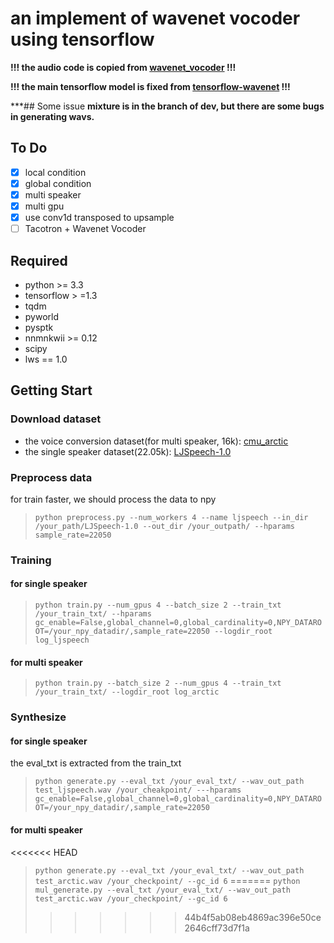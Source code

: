 # an implement of wavenet vocoder using tensorflow

**!!! the audio code is copied from [wavenet_vocoder](https://github.com/r9y9/wavenet_vocoder) !!!**

**!!! the main tensorflow model is fixed from [tensorflow-wavenet](https://github.com/ibab/tensorflow-wavenet/) !!!**

***## Some issue
**mixture is in the branch of dev, but there are some bugs in generating wavs.**

## To Do
- [x] local condition
- [x] global condition
- [x] multi speaker
- [x] multi gpu
- [x] use conv1d transposed to upsample
- [ ] Tacotron + Wavenet Vocoder 

## Required
+ python >= 3.3
+ tensorflow > =1.3
+ tqdm
+ pyworld
+ pysptk 
+ nnmnkwii >= 0.12
+ scipy 
+ lws == 1.0

## Getting Start

### Download dataset
+ the voice conversion dataset(for multi speaker, 16k): [cmu_arctic](http://festvox.org/cmu_arctic/)
+ the single speaker dataset(22.05k): [LJSpeech-1.0](https://keithito.com/LJ-Speech-Dataset/)

### Preprocess data
for train faster, we should process the data to npy 
> `python preprocess.py --num_workers 4 --name ljspeech --in_dir /your_path/LJSpeech-1.0 --out_dir /your_outpath/ --hparams sample_rate=22050`

### Training
#### for single speaker
> `python train.py --num_gpus 4 --batch_size 2 --train_txt /your_train_txt/ --hparams gc_enable=False,global_channel=0,global_cardinality=0,NPY_DATAROOT=/your_npy_datadir/,sample_rate=22050 --logdir_root log_ljspeech`

#### for multi speaker
> `python train.py --batch_size 2 --num_gpus 4 --train_txt /your_train_txt/ --logdir_root log_arctic`

### Synthesize 
#### for single speaker
the eval_txt is extracted from the train_txt
>`python generate.py --eval_txt /your_eval_txt/ --wav_out_path test_ljspeech.wav /your_cheakpoint/ ---hparams gc_enable=False,global_channel=0,global_cardinality=0,NPY_DATAROOT=/your_npy_datadir/,sample_rate=22050`

#### for multi speaker
<<<<<<< HEAD
> `python generate.py --eval_txt /your_eval_txt/ --wav_out_path test_arctic.wav /your_checkpoint/ --gc_id 6`
=======
> `python mul_generate.py --eval_txt /your_eval_txt/ --wav_out_path test_arctic.wav /your_checkpoint/ --gc_id 6`
>>>>>>> 44b4f5ab08eb4869ac396e50ce2646cff73d7f1a
